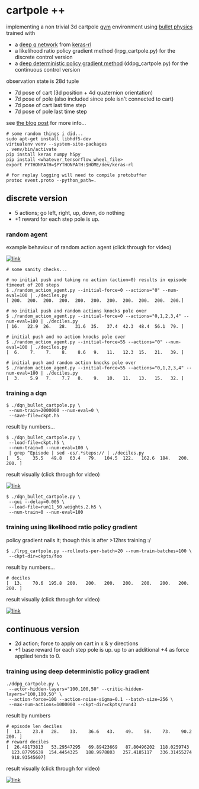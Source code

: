 # cartpole ++

implementing a non trivial 3d cartpole [gym](https://gym.openai.com/)
environment using [bullet physics](http://bulletphysics.org/)
trained with 

* a [deep q network](https://www.cs.toronto.edu/~vmnih/docs/dqn.pdf) from [keras-rl](https://github.com/matthiasplappert/keras-rl)
* a likelihood ratio policy gradient method (lrpg_cartpole.py) for the discrete control version
* a [deep deterministic policy gradient method](http://arxiv.org/abs/1509.02971) (ddpg_cartpole.py) for the continuous control version

observation state is 28d tuple
* 7d pose of cart (3d position + 4d quaternion orientation)
* 7d pose of pole (also included since pole isn't connected to cart)
* 7d pose of cart last time step
* 7d pose of pole last time step

see [the blog post](http://matpalm.com/blog/cartpole_plus_plus/) for more info...

```
# some random things i did...
sudo apt-get install libhdf5-dev
virtualenv venv --system-site-packages
. venv/bin/activate
pip install keras numpy h5py 
pip install <whatever_tensorflow_wheel_file>
export PYTHONPATH=$PYTHONPATH:$HOME/dev/keras-rl

# for replay logging will need to compile protobuffer
protoc event.proto --python_path=.
```

## discrete version

* 5 actions; go left, right, up, down, do nothing
* +1 reward for each step pole is up.

### random agent

example behaviour of random action agent (click through for video)

[![link](https://img.youtube.com/vi/buSAT-3Q8Zs/0.jpg)](https://www.youtube.com/watch?v=buSAT-3Q8Zs)

```
# some sanity checks...

# no initial push and taking no action (action=0) results in episode timeout of 200 steps
$ ./random_action_agent.py --initial-force=0 --actions="0" --num-eval=100 | ./deciles.py 
[ 200.  200.  200.  200.  200.  200.  200.  200.  200.  200.  200.]

# no initial push and random actions knocks pole over
$ ./random_action_agent.py --initial-force=0 --actions="0,1,2,3,4" --num-eval=100 | ./deciles.py
[ 16.   22.9  26.   28.   31.6  35.   37.4  42.3  48.4  56.1  79. ]

# initial push and no action knocks pole over
$ ./random_action_agent.py --initial-force=55 --actions="0" --num-eval=100 | ./deciles.py
[  6.    7.    7.    8.    8.6   9.   11.   12.3  15.   21.   39. ]

# initial push and random action knocks pole over
$ ./random_action_agent.py --initial-force=55 --actions="0,1,2,3,4" --num-eval=100 | ./deciles.py 
[  3.    5.9   7.    7.7   8.    9.   10.   11.   13.   15.   32. ]
```

### training a dqn

```
$ ./dqn_bullet_cartpole.py \
 --num-train=2000000 --num-eval=0 \
 --save-file=ckpt.h5
```

result by numbers...

```
$ ./dqn_bullet_cartpole.py \
 --load-file=ckpt.h5 \
 --num-train=0 --num-eval=100 \
 | grep ^Episode | sed -es/.*steps:// | ./deciles.py 
[   5.    35.5   49.8   63.4   79.   104.5  122.   162.6  184.   200.   200. ]
```

result visually (click through for video)

[![link](https://img.youtube.com/vi/zteyMIvhn1U/0.jpg)](https://www.youtube.com/watch?v=zteyMIvhn1U)

```
$ ./dqn_bullet_cartpole.py \
 --gui --delay=0.005 \
 --load-file=run11_50.weights.2.h5 \
 --num-train=0 --num-eval=100
```

### training using likelihood ratio policy gradient

policy gradient nails it; though this is after >12hrs training :/

```
$ ./lrpg_cartpole.py --rollouts-per-batch=20 --num-train-batches=100 \
 --ckpt-dir=ckpts/foo
```

result by numbers...

```
# deciles
[  13.    70.6  195.8  200.   200.   200.   200.   200.   200.   200.   200. ]
```

result visually (click through for video)

[![link](https://img.youtube.com/vi/aricda9gs2I/0.jpg)](https://www.youtube.com/watch?v=aricda9gs2I)

## continuous version

* 2d action; force to apply on cart in x & y directions
* +1 base reward for each step pole is up. up to an additional +4 as force applied tends to 0.

### training using deep deterministic policy gradient

```
./ddpg_cartpole.py \
 --actor-hidden-layers="100,100,50" --critic-hidden-layers="100,100,50" \
 --action-force=100 --action-noise-sigma=0.1 --batch-size=256 \
 --max-num-actions=1000000 --ckpt-dir=ckpts/run43
```

result by numbers

```
# episode len deciles
[  13.    23.8   28.    33.    36.6   43.    49.    58.    73.    90.2  200. ]
# reward deciles
[  26.49173813   53.29547295   69.89423669   87.80496202  118.0259743
  123.87795639  154.4454325   188.9978803   257.4185117   336.31455274
  918.93545607]
```

result visually (click through for video)

[![link](https://img.youtube.com/vi/IJHCKKF9I8M/0.jpg)](https://www.youtube.com/watch?v=IJHCKKF9I8M)
